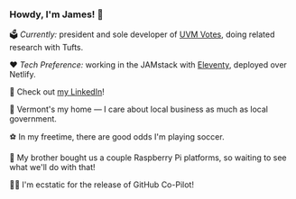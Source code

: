 <h3>Howdy, I'm James! 🤝</h3>

🗳 <em>Currently:</em> president and sole developer of <a href="https://uvm.vote">UVM Votes</a>, doing related research with Tufts.

❤️ <em>Tech Preference:</em> working in the JAMstack with <a href="https://www.11ty.dev">Eleventy</a>, deployed over Netlify.

🔗 Check out <a href="https://www.linkedin.com/in/james-tedesco-802/">my LinkedIn</a>!

🍁 Vermont's my home — I care about local business as much as local government.

⚽️ In my freetime, there are good odds I'm playing soccer.

🤖 My brother bought us a couple Raspberry Pi platforms, so waiting to see what we'll do with that!

👨‍✈️ I'm ecstatic for the release of GitHub Co-Pilot!
